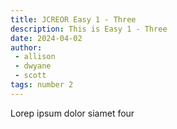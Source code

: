 ```yaml
---
title: JCREOR Easy 1 - Three
description: This is Easy 1 - Three
date: 2024-04-02
author: 
 - allison
 - dwyane
 - scott
tags: number 2
---
```


Lorep ipsum dolor siamet four
